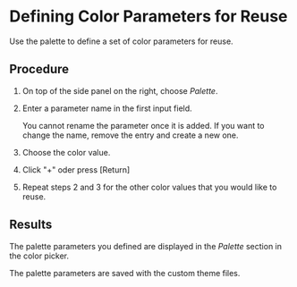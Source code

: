<!-- loio16ed37f3d20a48b49c71108017caf0a8 -->

# Defining Color Parameters for Reuse

Use the palette to define a set of color parameters for reuse.



## Procedure

1.  On top of the side panel on the right, choose *Palette*.

2.  Enter a parameter name in the first input field.

    You cannot rename the parameter once it is added. If you want to change the name, remove the entry and create a new one.

3.  Choose the color value.

4.  Click "+" oder press [Return\]

5.  Repeat steps 2 and 3 for the other color values that you would like to reuse.




## Results

The palette parameters you defined are displayed in the *Palette* section in the color picker.

The palette parameters are saved with the custom theme files.

